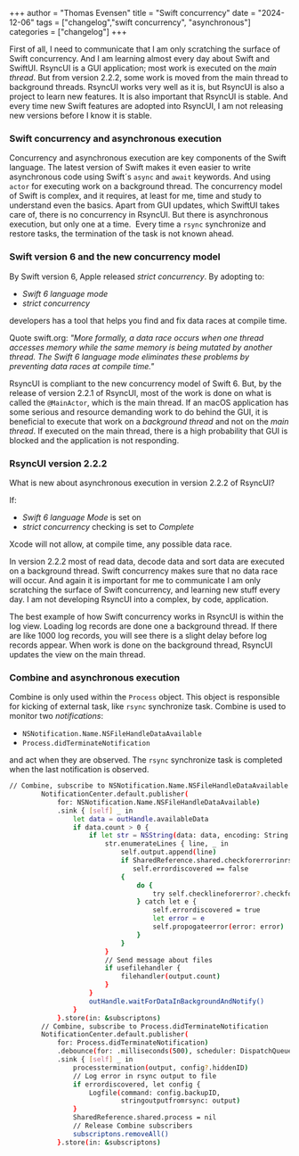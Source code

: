 +++
author = "Thomas Evensen"
title = "Swift concurrency"
date = "2024-12-06"
tags = ["changelog","swift concurrency", "asynchronous"]
categories = ["changelog"]
+++

First of all, I need to communicate that I am only scratching the surface of Swift concurrency. And I am learning
almost every day about Swift and SwiftUI. RsyncUI is a GUI application; most work is executed on the *main thread*. But from
version 2.2.2, some work is moved from the main thread to background threads. RsyncUI works very well as it is, but
RsyncUI is also a project to learn new features. It is also important that RsyncUI is stable. And every time new Swift features
are adopted into RsyncUI, I am not releasing new versions before I know it is stable.

### Swift concurrency and asynchronous execution

Concurrency and asynchronous execution are key components of the Swift language. The latest version of Swift makes it even easier
to write asynchronous code using Swift´s `async` and `await` keywords. And using `actor` for executing work on a background thread.
The concurrency model of Swift is complex, and it requires, at least for me, time and study to
understand even the basics. Apart from GUI updates, which SwiftUI takes care of, there is no concurrency in RsyncUI.
But there is asynchronous execution, but only one at a time.  Every time a `rsync` synchronize and restore tasks, the termination
of the task is not known ahead.

### Swift version 6 and the new concurrency model

By Swift version 6, Apple released *strict concurrency*. By adopting to:

- *Swift 6 language mode*
- *strict concurrency*

developers has a tool that helps you find and fix data races at compile time.

Quote swift.org: *"More formally, a data race occurs when one thread accesses memory while
the same memory is being mutated by another thread. The Swift 6 language mode eliminates these problems
by preventing data races at compile time."*

RsyncUI is compliant to the new concurrency model of Swift 6. But, by the release of version 2.2.1 of RsyncUI, most of the work is
done on what is called the `@MainActor`, which is the main thread.
If an macOS application has some serious and resource demanding work to do behind the GUI, it is beneficial to execute that work on
a *background thread* and not on the *main thread*. If executed on the main thread, there is a high probability that GUI is blocked and the
application is not responding.

### RsyncUI version 2.2.2

What is new about asynchronous execution in version 2.2.2 of RsyncUI?

If:

- *Swift 6 language Mode* is set on
- *strict concurrency* checking is set to *Complete*

Xcode will not allow, at compile time, any possible data race.

In version 2.2.2 most of read data, decode data and sort data are executed on a background thread. Swift concurrency makes sure that
no data race will occur. And again it is important for me to communicate I am only scratching the surface of Swift concurrency,
and learning new stuff every day.
I am not developing RsyncUI into a complex, by code, application.

The best example of how Swift concurrency works in RsyncUI is within the log view. Loading log records are done one a background thread.
If there are like 1000 log records, you will see there is a slight delay before log records appear. When work is done on
the background thread, RsyncUI updates the view on the main thread.

### Combine and asynchronous execution

Combine is only used within the `Process` object. This object is responsible for kicking of
external task, like `rsync` synchronize task. Combine is used to monitor two *notifications*:

- `NSNotification.Name.NSFileHandleDataAvailable`
- `Process.didTerminateNotification`

and act when they are observed. The `rsync` synchronize task is completed when the
last notification is observed.

```bash
// Combine, subscribe to NSNotification.Name.NSFileHandleDataAvailable
        NotificationCenter.default.publisher(
            for: NSNotification.Name.NSFileHandleDataAvailable)
            .sink { [self] _ in
                let data = outHandle.availableData
                if data.count > 0 {
                    if let str = NSString(data: data, encoding: String.Encoding.utf8.rawValue) {
                        str.enumerateLines { line, _ in
                            self.output.append(line)
                            if SharedReference.shared.checkforerrorinrsyncoutput,
                               self.errordiscovered == false
                            {
                                do {
                                    try self.checklineforerror?.checkforrsyncerror(line)
                                } catch let e {
                                    self.errordiscovered = true
                                    let error = e
                                    self.propogateerror(error: error)
                                }
                            }
                        }
                        // Send message about files
                        if usefilehandler {
                            filehandler(output.count)
                        }
                    }
                    outHandle.waitForDataInBackgroundAndNotify()
                }
            }.store(in: &subscriptons)
        // Combine, subscribe to Process.didTerminateNotification
        NotificationCenter.default.publisher(
            for: Process.didTerminateNotification)
            .debounce(for: .milliseconds(500), scheduler: DispatchQueue.main)
            .sink { [self] _ in
                processtermination(output, config?.hiddenID)
                // Log error in rsync output to file
                if errordiscovered, let config {
                    Logfile(command: config.backupID,
                            stringoutputfromrsync: output)
                }
                SharedReference.shared.process = nil
                // Release Combine subscribers
                subscriptons.removeAll()
            }.store(in: &subscriptons)
```
